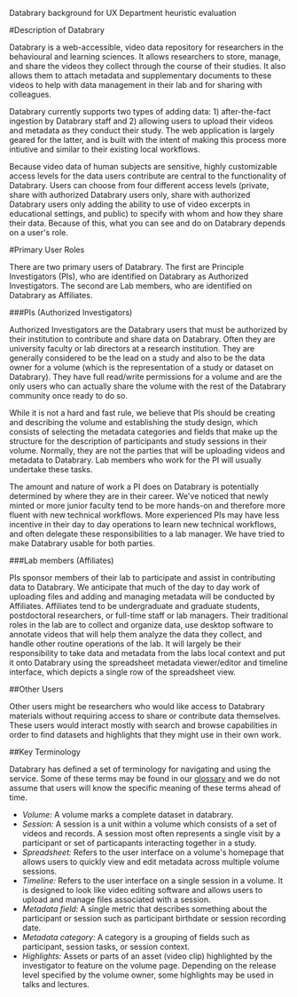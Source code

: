Databrary background for UX Department heuristic evaluation

#Description of Databrary

Databrary is a web-accessible, video data repository for researchers in the behavioural and learning sciences. It allows researchers to store, manage, and share the videos they collect through the course of their studies. It also allows them to attach metadata and supplementary documents to these videos to help with data management in their lab and for sharing with colleagues.

Databrary currently supports two types of adding data: 1) after-the-fact ingestion by Databrary staff and 2) allowing users to upload their videos and metadata as they conduct their study. The web application is largely geared for the latter, and is built with the intent of making this process more intiutive and similar to their existing local workflows.

Because video data of human subjects are sensitive, highly customizable access levels for the data users contribute are central to the functionality of Databrary. Users can choose from four different access levels (private, share with authorized Databrary users only, share with authorized Databrary users only adding the ability to use of video excerpts in educational settings, and public) to specify with whom and how they share their data. Because of this, what you can see and do on Databrary depends on a user's role. 

#Primary User Roles

There are two primary users of Databrary. The first are Principle Investigators (PIs), who are identified on Databrary as Authorized Investigators. The second are Lab members, who are identified on Databrary as Affiliates.

###PIs (Authorized Investigators)

Authorized Investigators are the Databrary users that must be authorized by their institution to contribute and share data on Databrary. Often they are university faculty or lab directors at a research institution. They are generally considered to be the lead on a study and also to be the data owner for a volume (which is the representation of a study or dataset on Databrary). They have full read/write permissions for a volume and are the only users who can actually share the volume with the rest of the Databrary community once ready to do so.

While it is not a hard and fast rule, we believe that PIs should be creating and describing the volume and establishing the study design, which consists of selecting the metadata categories and fields that make up the structure for the description of participants and study sessions in their volume. Normally, they are not the parties that will be uploading videos and metadata to Databrary. Lab members who work for the PI will usually undertake these tasks.

The amount and nature of work a PI does on Databrary is potentially determined by where they are in their career. We've noticed that newly minted or more junior faculty tend to be more hands-on and therefore more fluent with new technical workflows. More experienced PIs may have less incentive in their day to day operations to learn new technical workflows, and often delegate these responsibilities to a lab manager. We have tried to make Databrary usable for both parties.

###Lab members (Affiliates)

PIs sponsor members of their lab to participate and assist in contributing data to Databrary. We anticipate that much of the day to day work of uploading files and adding and managing metadata will be conducted by Affiliates. Affiliates tend to be undergraduate and graduate students, postdoctoral researchers, or full-time staff or lab managers. Their traditional roles in the lab are to collect and organize data, use desktop software to annotate videos that will help them analyze the data they collect, and handle other routine operations of the lab. It will largely be their responsibility to take data and metadata from the labs local context and put it onto Databrary using the spreadsheet metadata viewer/editor and timeline interface, which depicts a single row of the spreadsheet view.

##Other Users

Other users might be researchers who would like access to Databrary materials without requiring access to share or contribute data themselves. These users would interact mostly with search and browse capabilities in order to find datasets and highlights that they might use in their own work.

##Key Terminology

Databrary has defined a set of terminology for navigating and using the service. Some of these terms may be found in our [glossary](https://databrary.org/access/definitions.html) and we do not assume that users will know the specific meaning of these terms ahead of time.

* *Volume:* A volume marks a complete dataset in databrary.
* *Session:* A session is a unit within a volume which consists of a set of videos and records. A session most often represents a single visit by a participant or set of particapants interacting together in a study.
* *Spreadsheet:* Refers to the user interface on a volume's homepage that allows users to quickly view and edit metadata across multiple volume sessions.
* *Timeline:* Refers to the user interface on a single session in a volume. It is designed to look like video editing software and allows users to upload and manage files associated with a session.
* *Metadata field:* A single metric that describes something about the participant or session such as participant birthdate or session recording date. 
* *Metadata category:* A category is a grouping of fields such as participant, session tasks, or session context. 
* *Highlights:* Assets or parts of an asset (video clip) highlighted by the investigator to feature on the volume page. Depending on the release level specified by the volume owner, some highlights may be used in talks and lectures.

 

